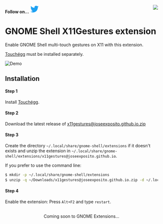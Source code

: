 **Follow on...** [![Twitter](.github/images/twitter.png "Twitter")](https://twitter.com/Jose__Exposito) <a href="https://www.paypal.com/cgi-bin/webscr?cmd=_donations&business=FT2KS37PVG8PU&currency_code=EUR&source=url"><img align="right"  src="https://www.paypalobjects.com/en_US/i/btn/btn_donate_LG.gif"></a>


# GNOME Shell X11Gestures extension

Enable GNOME Shell multi-touch gestures on X11 with this extension.

[Touchégg](https://github.com/JoseExposito/touchegg) must be installed separately.

![Demo](.github/images/demo.gif)

<!-- Enable when it is ready
<div align="center">

  Install [Touchégg](https://github.com/JoseExposito/touchegg#readme) and...

  <a href='https://extensions.gnome.org/extension/4033/x11-gestures/'>
    <img width='240' alt='Download on GNOME Shell Extensions' src='.github/images/get-it-on-ego.svg'/>
  </a>
</div>
-->

## Installation

#### Step 1

Install [Touchégg](https://github.com/JoseExposito/touchegg#readme).

#### Step 2

Download the latest release of
[x11gestures@joseexposito.github.io.zip](https://github.com/JoseExposito/gnome-shell-extension-x11gestures/releases)

#### Step 3

Create the directory `~/.local/share/gnome-shell/extensions` if it doesn't exists and unzip the
extension in `~/.local/share/gnome-shell/extensions/x11gestures@joseexposito.github.io`.

If you prefer to use the command line:

```bash
$ mkdir -p ~/.local/share/gnome-shell/extensions
$ unzip -q ~/Downloads/x11gestures@joseexposito.github.io.zip -d ~/.local/share/gnome-shell/extensions/x11gestures@joseexposito.github.io
```

#### Step 4

Enable the extension: Press `Alt+F2` and type `restart`.

<br/>
<div align="center">
  Coming soon to GNOME Extensions...
</div>
